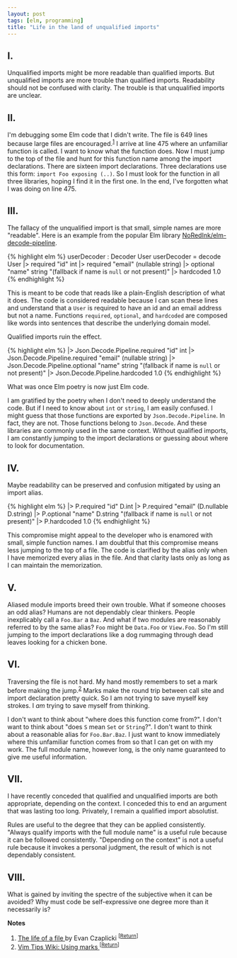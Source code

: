 ```yaml
---
layout: post
tags: [elm, programming]
title: "Life in the land of unqualified imports"
---
```


## I.

Unqualified imports might be more readable than qualified imports.
But unqualified imports are more trouble than qualified imports.
Readability should not be confused with clarity.
The trouble is that unqualified imports are unclear.

## II.

I'm debugging some Elm code that I didn't write.
The file is 649 lines because large files are encouraged.<sup><a id="ref-1" href="#cite-1">1</a></sup>
I arrive at line 475 where an unfamiliar function is called.
I want to know what the function does.
Now I must jump to the top of the file and hunt for this function name among
the import declarations.
There are sixteen import declarations.
Three declarations use this form: `import Foo exposing (..)`.
So I must look for the function in all three libraries, hoping I find it in the
first one.
In the end, I've forgotten what I was doing on line 475.

## III.

The fallacy of the unqualified import is that small, simple names are more
"readable".
Here is an example from the popular Elm library 
[NoRedInk/elm-decode-pipeline](http://package.elm-lang.org/packages/NoRedInk/elm-decode-pipeline/3.0.0).

{% highlight elm %}
userDecoder : Decoder User
userDecoder =
  decode User
    |> required "id" int
    |> required "email" (nullable string)
    |> optional "name" string "(fallback if name is `null` or not present)"
    |> hardcoded 1.0
{% endhighlight %}

This is meant to be code that reads like a plain-English description of what it
does.
The code is considered readable because I can scan these lines and understand 
that a `User` is required to have an id and an email address but not a name.
Functions `required`, `optional`, and `hardcoded` are composed like words
into sentences that describe the underlying domain model.

Qualified imports ruin the effect.

{% highlight elm %}
    |> Json.Decode.Pipeline.required "id" int
    |> Json.Decode.Pipeline.required "email" (nullable string)
    |> Json.Decode.Pipeline.optional "name" string "(fallback if name is `null` or not present)"
    |> Json.Decode.Pipeline.hardcoded 1.0
{% endhighlight %}

What was once Elm poetry is now just Elm code.

I am gratified by the poetry when I don't need to deeply understand the
code.
But if I need to know about `int` or `string`, I am easily confused.
I might guess that those functions are exported by `Json.Decode.Pipeline`.
In fact, they are not.
Those functions belong to `Json.Decode`.
And these libraries are commonly used in the same context.
Without qualified imports, I am constantly jumping to the import declarations or 
guessing about where to look for documentation.

## IV.

Maybe readability can be preserved and confusion mitigated by using an import
alias.

{% highlight elm %}
    |> P.required "id" D.int
    |> P.required "email" (D.nullable D.string)
    |> P.optional "name" D.string "(fallback if name is `null` or not present)"
    |> P.hardcoded 1.0
{% endhighlight %}

This compromise might appeal to the developer who is enamored with small, simple
function names.
I am doubtful that this compromise means less jumping to the top of a file.
The code is clarified by the alias only when I have memorized every alias in
the file.
And that clarity lasts only as long as I can maintain the memorization.

## V.

Aliased module imports breed their own trouble.
What if someone chooses an odd alias?
Humans are not dependably clear thinkers.
People inexplicably call a `Foo.Bar` a `Baz`.
And what if two modules are reasonably referred to by the same alias?
`Foo` might be `Data.Foo` or `View.Foo`.
So I'm still jumping to the import declarations like a dog rummaging through 
dead leaves looking for a chicken bone.

## VI.

Traversing the file is not hard.
My hand mostly remembers to set a mark before making the jump.<sup><a id="ref-2" href="#cite-2">2</a></sup>
Marks make the round trip between call site and import declaration pretty quick.
So I am not trying to save myself key strokes.
I _am_ trying to save myself from thinking.

I don't want to think about "where does this function come from?".
I don't want to think about "does `S` mean `Set` or `String`?".
I don't want to think about a reasonable alias for `Foo.Bar.Baz`.
I just want to know immediately where this unfamiliar function comes from so 
that I can get on with my work.
The full module name, however long, is the only name guaranteed to give me 
useful information.

## VII.

I have recently conceded that qualified and unqualified imports are both 
appropriate, depending on the context.
I conceded this to end an argument that was lasting too long.
Privately, I remain a qualified import absolutist.

Rules are useful to the degree that they can be applied consistently.
"Always qualify imports with the full module name" is a useful rule because it 
can be followed consistently.
"Depending on the context" is not a useful rule because it invokes a personal 
judgment, the result of which is not dependably consistent.

## VIII.

What is gained by inviting the spectre of the subjective when it can be avoided?
Why must code be self-expressive one degree more than it necessarily is?

**Notes**

<ol>
  <li id="cite-1">
    <a href="https://www.youtube.com/watch?v=XpDsk374LDE">
      The life of a file
    </a>
    by Evan Czaplicki
    <sup>
      [<a href="#ref-1">Return</a>]
    </sup>
  </li>
  <li id="cite-2">
    <a href="vim.wikia.com/wiki/Using_marks">
      Vim Tips Wiki: Using marks
    </a>
    <sup> 
      [<a href="#ref-2">Return</a>]
    </sup>
  </li>
</ol>
